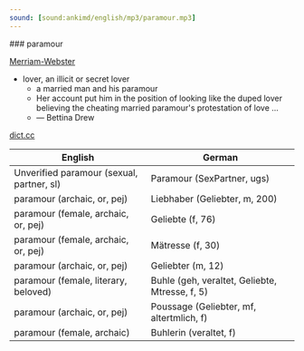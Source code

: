 ```yaml
---
sound: [sound:ankimd/english/mp3/paramour.mp3]
---
```


\### paramour

[Merriam-Webster](https://www.merriam-webster.com/dictionary/paramour)

- lover, an illicit or secret lover
    - a married man and his paramour
    - Her account put him in the position of looking like the duped lover believing the cheating married paramour's protestation of love …
    - — Bettina Drew

[dict.cc](https://www.dict.cc/paramour)

| English        | German       |
| -------------- | ------------ |
| Unverified paramour (sexual, partner, sl) | Paramour (SexPartner, ugs) |
| paramour (archaic, or, pej) | Liebhaber (Geliebter, m, 200) |
| paramour (female, archaic, or, pej) | Geliebte (f, 76) |
| paramour (female, archaic, or, pej) | Mätresse (f, 30) |
| paramour (archaic, or, pej) | Geliebter (m, 12) |
| paramour (female, literary, beloved) | Buhle (geh, veraltet, Geliebte, Mtresse, f, 5) |
| paramour (archaic, or, pej) | Poussage (Geliebter, mf, altertmlich, f) |
| paramour (female, archaic) | Buhlerin (veraltet, f) |
